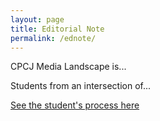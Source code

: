 ```yaml
---
layout: page
title: Editorial Note
permalink: /ednote/
---
```


CPCJ Media Landscape is...

Students from an intersection of...


<a href="#" class="box">See the student's process here</a>
